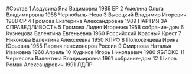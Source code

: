 #Состав
1 Авдусина Яна Вадимовна 1986 ЕР
2 Амелина Ольга Владимировна 1958 Чернобыль-Нева
3 Высоцкий Владимир Игоревич 1988 СР
4 Громова Екатерина Александровна 1989 ПАРТИЯ ЗА СПРАВЕДЛИВОСТЬ
5 Громова Лидия Игоревна 1958 собрание-дом
6 Кузнецова Валентина Евгеньевна 1960 Российский Красный Крест
7 Никонова Валентина Алексеевна 1950 КПРФ
8 Положенцева Ирина Юрьевна 1955 Партия пенсионеров России
9 Смирнова Наталья Ивановна 1960 Апрель
10 Худиков Игорь Николаевич 1980 ЯБЛОКО
11 Черкесова Валентина Владимировна 1961 собрание-дом
12 Шилов Роман Александрович 1991 ЛДПР
